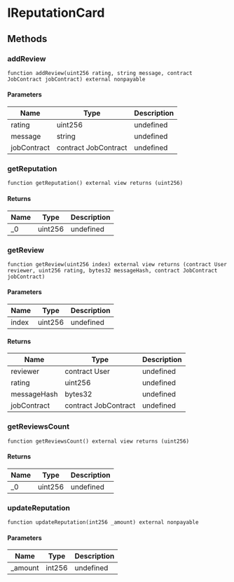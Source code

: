 # IReputationCard









## Methods

### addReview

```solidity
function addReview(uint256 rating, string message, contract JobContract jobContract) external nonpayable
```





#### Parameters

| Name | Type | Description |
|---|---|---|
| rating | uint256 | undefined |
| message | string | undefined |
| jobContract | contract JobContract | undefined |

### getReputation

```solidity
function getReputation() external view returns (uint256)
```






#### Returns

| Name | Type | Description |
|---|---|---|
| _0 | uint256 | undefined |

### getReview

```solidity
function getReview(uint256 index) external view returns (contract User reviewer, uint256 rating, bytes32 messageHash, contract JobContract jobContract)
```





#### Parameters

| Name | Type | Description |
|---|---|---|
| index | uint256 | undefined |

#### Returns

| Name | Type | Description |
|---|---|---|
| reviewer | contract User | undefined |
| rating | uint256 | undefined |
| messageHash | bytes32 | undefined |
| jobContract | contract JobContract | undefined |

### getReviewsCount

```solidity
function getReviewsCount() external view returns (uint256)
```






#### Returns

| Name | Type | Description |
|---|---|---|
| _0 | uint256 | undefined |

### updateReputation

```solidity
function updateReputation(int256 _amount) external nonpayable
```





#### Parameters

| Name | Type | Description |
|---|---|---|
| _amount | int256 | undefined |





